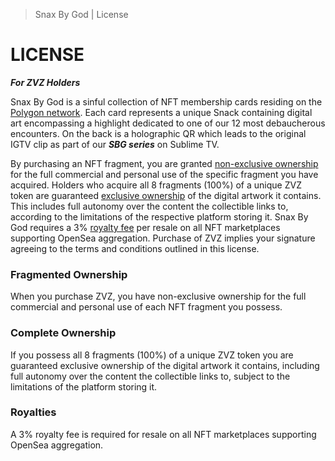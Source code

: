 > Snax By God | License

# LICENSE
***For ZVZ Holders***

Snax By God is a sinful collection of NFT membership cards residing on the [Polygon network](https://polygonscan.com/address/0x68e0c0621c14915177c84eeba46d0e33a473f038). Each card represents a unique Snack containing digital art encompassing a highlight dedicated to one of our 12 most debaucherous encounters. On the back is a holographic QR which leads to the original IGTV clip as part of our ***SBG series*** on Sublime TV.

By purchasing an NFT fragment, you are granted [non-exclusive ownership](#fragmented-ownership) for the full commercial and personal use of the specific fragment you have acquired. Holders who acquire all 8 fragments (100%) of a unique ZVZ token are guaranteed [exclusive ownership](#complete-ownership) of the digital artwork it contains. This includes full autonomy over the content the collectible links to, according to the limitations of the respective platform storing it. Snax By God requires a 3% [royalty fee](#royalties) per resale on all NFT marketplaces supporting OpenSea aggregation. Purchase of ZVZ implies your signature agreeing to the terms and conditions outlined in this license.

### Fragmented Ownership
When you purchase ZVZ, you have non-exclusive ownership for the full commercial and personal use of each NFT fragment you possess.

### Complete Ownership
If you possess all 8 fragments (100%) of a unique ZVZ token you are guaranteed exclusive ownership of the digital artwork it contains, including full autonomy over the content the collectible links to, subject to the limitations of the platform storing it.

### Royalties
A 3% royalty fee is required for resale on all NFT marketplaces supporting OpenSea aggregation.
